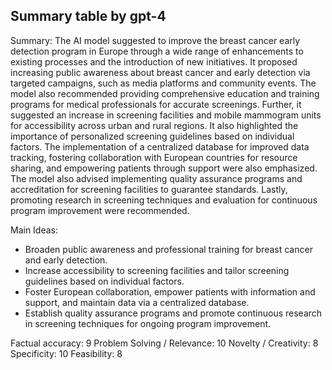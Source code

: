 ## Summary table by gpt-4
Summary: 
The AI model suggested to improve the breast cancer early detection program in Europe through a wide range of enhancements to existing processes and the introduction of new initiatives. It proposed increasing public awareness about breast cancer and early detection via targeted campaigns, such as media platforms and community events. The model also recommended providing comprehensive education and training programs for medical professionals for accurate screenings. Further, it suggested an increase in screening facilities and mobile mammogram units for accessibility across urban and rural regions. It also highlighted the importance of personalized screening guidelines based on individual factors. The implementation of a centralized database for improved data tracking, fostering collaboration with European countries for resource sharing, and empowering patients through support were also emphasized. The model also advised implementing quality assurance programs and accreditation for screening facilities to guarantee standards. Lastly, promoting research in screening techniques and evaluation for continuous program improvement were recommended.

Main Ideas: 
- Broaden public awareness and professional training for breast cancer and early detection.
- Increase accessibility to screening facilities and tailor screening guidelines based on individual factors.
- Foster European collaboration, empower patients with information and support, and maintain data via a centralized database.
- Establish quality assurance programs and promote continuous research in screening techniques for ongoing program improvement.

Factual accuracy: 9
Problem Solving / Relevance: 10
Novelty / Creativity: 8
Specificity: 10
Feasibility: 8